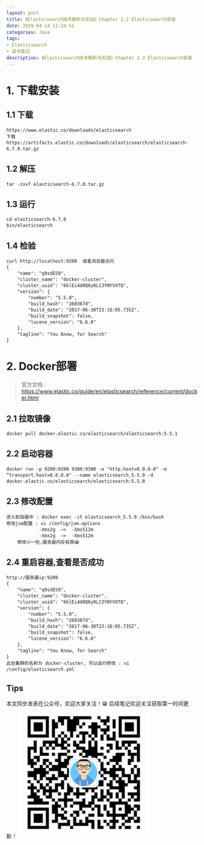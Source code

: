 ```yaml
---
layout: post
title: 《Elasticsearch技术解析与实战》Chapter 1.2 Elasticsearch安装
date: 2019-04-14 11:34:52
categories: Java
tags:
- Elasticsearch
- 读书笔记
description: 《Elasticsearch技术解析与实战》Chapter 1.2 Elasticsearch安装
---
```


# 1. 下载安装
## 1.1 下载
```shell
https://www.elastic.co/downloads/elasticsearch
下载 https://artifacts.elastic.co/downloads/elasticsearch/elasticsearch-6.7.0.tar.gz
```

## 1.2 解压
```shell
tar -zxvf elasticsearch-6.7.0.tar.gz
```

## 1.3 运行
```shell
cd elasticsearch-6.7.0
bin/elasticsearch
```

## 1.4 检验
```shell
curl http://localhost:9200  或者浏览器访问
{
    "name": "q9sdES9",
    "cluster_name": "docker-cluster",
    "cluster_uuid": "6klEi4d0Q6y0LC3YNYVXTQ",
    "version": {
        "number": "5.5.0",
        "build_hash": "260387d",
        "build_date": "2017-06-30T23:16:05.735Z",
        "build_snapshot": false,
        "lucene_version": "6.6.0"
    },
    "tagline": "You Know, for Search"
}
```

# 2. Docker部署
> 官方文档 : https://www.elastic.co/guide/en/elasticsearch/reference/current/docker.html

## 2.1 拉取镜像
```shell
docker pull docker.elastic.co/elasticsearch/elasticsearch:5.5.1
```

## 2.2 启动容器
```shell
docker run -p 9200:9200 9300:9300 -e "http.host=0.0.0.0" -e “transport.host=0.0.0.0" --name elasticsearch_5.5.0 -d docker.elastic.co/elasticsearch/elasticsearch:5.5.0
```

## 2.3 修改配置
```shell
进入到容器中 : docker exec -it elasticsearch_5.5.0 /bin/bash
修改jvm配置 : vi /config/jvm.options
            -Xms2g  —>  -Xms512m
            -Xmx2g  —>  -Xmx512m
    修改小一些,服务器内存有限😂
```

## 2.4 重启容器,查看是否成功
```shell
http://服务器ip:9200
{
    "name": "q9sdES9",
    "cluster_name": "docker-cluster",
    "cluster_uuid": "6klEi4d0Q6y0LC3YNYVXTQ",
    "version": {
        "number": "5.5.0",
        "build_hash": "260387d",
        "build_date": "2017-06-30T23:16:05.735Z",
        "build_snapshot": false,
        "lucene_version": "6.6.0"
    },
    "tagline": "You Know, for Search"
}
此处集群的名称为 docker-cluster, 可以自行修改 : vi /config/elasticsearch.yml
```

## Tips
本文同步发表在公众号，欢迎大家关注！😁 
后续笔记欢迎关注获取第一时间更新！
![](https://github.com/lujiahao0708/PicRepo/raw/master/公众号二维码.jpg)